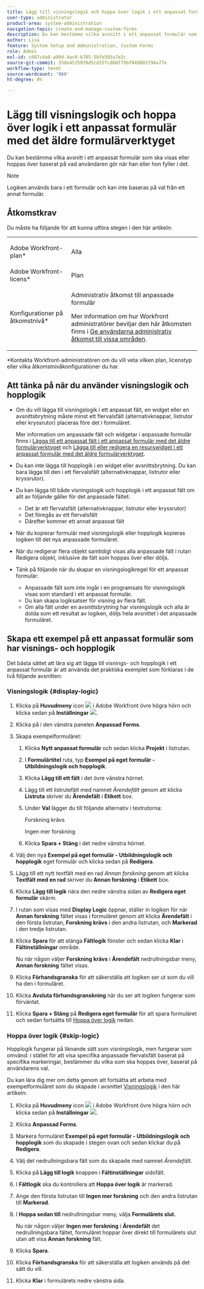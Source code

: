 ```yaml
---
title: Lägg till visningslogik och hoppa över logik i ett anpassat formulär med det äldre formulärverktyget
user-type: administrator
product-area: system-administration
navigation-topic: create-and-manage-custom-forms
description: Du kan bestämma vilka avsnitt i ett anpassat formulär som ska visas eller hoppas över baserat på vad användaren gör när han eller hon fyller i det.
author: Lisa
feature: System Setup and Administration, Custom Forms
role: Admin
exl-id: c687c4a8-a99d-4ac0-b785-5bfe503a7e2c
source-git-commit: 35de4535970d5cd15fcd68f79bf849803f94a77e
workflow-type: tm+mt
source-wordcount: '969'
ht-degree: 0%

---
```


# Lägg till visningslogik och hoppa över logik i ett anpassat formulär med det äldre formulärverktyget

Du kan bestämma vilka avsnitt i ett anpassat formulär som ska visas eller hoppas över baserat på vad användaren gör när han eller hon fyller i det.

>[!NOTE]
>
>Logiken används bara i ett formulär och kan inte baseras på val från ett annat formulär.

## Åtkomstkrav

Du måste ha följande för att kunna utföra stegen i den här artikeln:

<table style="table-layout:auto"> 
 <col> 
 <col> 
 <tbody> 
  <tr data-mc-conditions=""> 
   <td role="rowheader"> <p>Adobe Workfront-plan*</p> </td> 
   <td>Alla</td> 
  </tr> 
  <tr> 
   <td role="rowheader">Adobe Workfront-licens*</td> 
   <td>Plan</td> 
  </tr> 
  <tr data-mc-conditions=""> 
   <td role="rowheader">Konfigurationer på åtkomstnivå*</td> 
   <td> <p>Administrativ åtkomst till anpassade formulär</p> <p>Mer information om hur Workfront administratörer beviljar den här åtkomsten finns i <a href="../../../administration-and-setup/add-users/configure-and-grant-access/grant-users-admin-access-certain-areas.md" class="MCXref xref">Ge användarna administrativ åtkomst till vissa områden</a>.</p> </td> 
  </tr>  
 </tbody> 
</table>

&#42;Kontakta Workfront-administratören om du vill veta vilken plan, licenstyp eller vilka åtkomstnivåkonfigurationer du har.

## Att tänka på när du använder visningslogik och hopplogik

* Om du vill lägga till visningslogik i ett anpassat fält, en widget eller en avsnittsbrytning måste minst ett flervalsfält (alternativknappar, listrutor eller kryssrutor) placeras före det i formuläret.

  Mer information om anpassade fält och widgetar i anpassade formulär finns i [Lägga till ett anpassat fält i ett anpassat formulär med det äldre formulärverktyget](../../../administration-and-setup/customize-workfront/create-manage-custom-forms/add-a-custom-field-to-a-custom-form.md) och [Lägga till eller redigera en resurswidget i ett anpassat formulär med det äldre formulärverktyget](../../../administration-and-setup/customize-workfront/create-manage-custom-forms/add-widget-or-edit-its-properties-in-a-custom-form.md).

* Du kan inte lägga till hopplogik i en widget eller avsnittsbrytning. Du kan bara lägga till den i ett flervalsfält (alternativknappar, listrutor eller kryssrutor).

* Du kan lägga till både visningslogik och hopplogik i ett anpassat fält om allt av följande gäller för det anpassade fältet:

   * Det är ett flervalsfält (alternativknappar, listrutor eller kryssrutor)
   * Det föregås av ett flervalsfält
   * Därefter kommer ett annat anpassat fält

* När du kopierar formulär med visningslogik eller hopplogik kopieras logiken till det nya anpassade formuläret.
* När du redigerar flera objekt samtidigt visas alla anpassade fält i rutan Redigera objekt, inklusive de fält som hoppas över eller döljs.
* Tänk på följande när du skapar en visningslogikregel för ett anpassat formulär:

   * Anpassade fält som inte ingår i en programsats för visningslogik visas som standard i ett anpassat formulär.
   * Du kan skapa logiksatser för visning av flera fält.
   * Om alla fält under en avsnittsbrytning har visningslogik och alla är dolda som ett resultat av logiken, döljs hela avsnittet i det anpassade formuläret.

## Skapa ett exempel på ett anpassat formulär som har visnings- och hopplogik

Det bästa sättet att lära sig att lägga till visnings- och hopplogik i ett anpassat formulär är att använda det praktiska exemplet som förklaras i de två följande avsnitten:

### Visningslogik {#display-logic}

1. Klicka på **Huvudmeny** icon ![](assets/main-menu-icon.png) i Adobe Workfront övre högra hörn och klicka sedan på **Inställningar** ![](assets/gear-icon-settings.png).

1. Klicka på i den vänstra panelen **Anpassad Forms**.

1. Skapa exempelformuläret:

   1. Klicka **Nytt anpassat formulär** och sedan klicka **Projekt** i listrutan.

   1. I **Formulärtitel** ruta, typ **Exempel på eget formulär - Utbildningslogik och hopplogik**.

   1. Klicka **Lägg till ett fält** i det övre vänstra hörnet.
   1. Lägg till ett listrutefält med namnet *Ärendefält* genom att klicka **Listruta** skriver du **Ärendefält** i **Etikett** box.

   1. Under **Val** lägger du till följande alternativ i textrutorna:

      Forskning krävs

      Ingen mer forskning

   1. Klicka **Spara + Stäng** i det nedre vänstra hörnet.

1. Välj den nya **Exempel på eget formulär - Utbildningslogik och hopplogik** eget formulär och klicka sedan på **Redigera**.

1. Lägg till ett nytt textfält med en rad *Annan forskning* genom att klicka **Textfält med en rad** skriver du **Annan forskning** i **Etikett** box.

1. Klicka **Lägg till logik** nära den nedre vänstra sidan av **Redigera eget formulär** skärm.

1. I rutan som visas med **Display Logic** öppnar, ställer in logiken för när **Annan forskning** fältet visas i formuläret genom att klicka **Ärendefält** i den första listrutan, **Forskning krävs** i den andra listrutan, och **Markerad** i den tredje listrutan.
1. Klicka **Spara** för att stänga **Fältlogik** fönster och sedan klicka **Klar** i **Fältinställningar** område.

   Nu när någon väljer **Forskning krävs** i **Ärendefält** nedrullningsbar meny, **Annan forskning** fältet visas.

1. Klicka **Förhandsgranska** för att säkerställa att logiken ser ut som du vill ha den i formuläret.
1. Klicka **Avsluta förhandsgranskning** när du ser att logiken fungerar som förväntat.
1. Klicka **Spara + Stäng** på **Redigera eget formulär** för att spara formuläret och sedan fortsätta till [Hoppa över logik](#skip-logic) nedan.

### Hoppa över logik {#skip-logic}

Hopplogik fungerar på liknande sätt som visningslogik, men fungerar som omvänd: i stället för att visa specifika anpassade flervalsfält baserat på specifika markeringar, bestämmer du vilka som ska hoppas över, baserat på användarens val.

Du kan lära dig mer om detta genom att fortsätta att arbeta med exempelformuläret som du skapade i avsnittet [Visningslogik](#display-logic) i den här artikeln:

1. Klicka på **Huvudmeny** icon ![](assets/main-menu-icon.png) i Adobe Workfront övre högra hörn och klicka sedan på **Inställningar** ![](assets/gear-icon-settings.png).

1. Klicka **Anpassad Forms**.
1. Markera formuläret **Exempel på eget formulär - Utbildningslogik och hopplogik** som du skapade i stegen ovan och sedan klickar du på **Redigera**.

1. Välj det nedrullningsbara fält som du skapade med namnet *Ärendefält*.
1. Klicka på **Lägg till logik** knappen i **Fältinställningar** sidofält.

1. I **Fältlogik** ska du kontrollera att **Hoppa över logik** är markerad.

1. Ange den första listrutan till **Ingen mer forskning** och den andra listrutan till **Markerad**.

1. I **Hoppa sedan till** nedrullningsbar meny, välja **Formulärets slut.**

   Nu när någon väljer **Ingen mer forskning** i **Ärendefält** det nedrullningsbara fältet, formuläret hoppar över direkt till formulärets slut utan att visa **Annan forskning** fält.

1. Klicka **Spara**.
1. Klicka **Förhandsgranska**  för att säkerställa att logiken används på det sätt du vill.
1. Klicka **Klar** i formulärets nedre vänstra sida.
